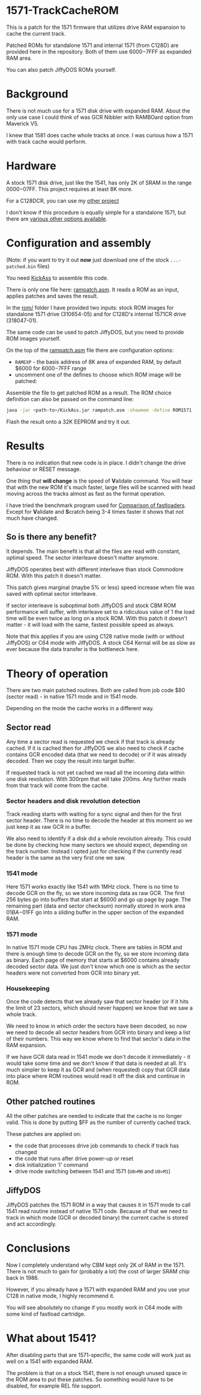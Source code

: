 
# 1571-TrackCacheROM

This is a patch for the 1571 firmware that utilizes drive RAM expansion to cache the current track.

Patched ROMs for standalone 1571 and internal 1571 (from C128D) are provided here in the repository. Both of them use $6000-$7FFF as expanded RAM area.

You can also patch JiffyDOS ROMs yourself.

# Background

There is not much use for a 1571 disk drive with expanded RAM. About the only use case I could think of was GCR Nibbler with RAMBOard option from Maverick V5.

I knew that 1581 does cache whole tracks at once. I was curious how a 1571 with track cache would perform.

# Hardware

A stock 1571 disk drive, just like the 1541, has only 2K of SRAM in the range $0000-$07FF. This project requires at least 8K more.

For a C128DCR, you can use my [other project](https://github.com/ytmytm/c128-bytewide-color-ram-1571cr-expansion)

I don't know if this procedure is equally simple for a standalone 1571, but there are [various other options available](http://d81.de/CLD-RAMBOard/References.shtml).

# Configuration and assembly

(Note: if you want to try it out **now** just download one of the stock `...-patched.bin` files)

You need [KickAss](http://www.theweb.dk/KickAssembler/Main.html#frontpage) to assemble this code.

There is only one file here: [rampatch.asm](rampatch.asm). It reads a ROM as an input, applies patches and saves the result.

In the [rom/](rom) folder I have provided two inputs: stock ROM images for standalone 1571 drive (310654-05) and for C128D's internal 1571CR drive (318047-01).

The same code can be used to patch JiffyDOS, but you need to provide ROM images yourself.

On the top of the [rampatch.asm](rampatch.asm) file there are configuration options:

- `RAMEXP` - the basis address of 8K area of expanded RAM, by default $6000 for $6000-$7FFF range
- uncomment one of the defines to choose which ROM image will be patched:

Assemble the file to get patched ROM as a result. The ROM choice definition can also be passed on the command line:

```sh
java -jar <path-to>/KickAss.jar rampatch.asm -showmem -define ROM1571
```

Flash the result onto a 32K EEPROM and try it out.

# Results

There is no indication that new code is in place. I didn't change the drive behaviour or RESET message.

One thing that **will change** is the speed of **V**alidate command. You will hear that with the new ROM it's much faster, large files will be scanned with head moving across the tracks almost as fast as the format operation.

I have tried the benchmark program used for [Comparison of fastloaders](https://www.c64-wiki.com/wiki/Comparison_of_fast_loaders).
Except for **V**alidate and **S**cratch being 3-4 times faster it shows that not much have changed.

## So is there any benefit?

It depends. The main benefit is that all the files are read with constant, optimal speed. The sector interleave doesn't matter anymore.

JiffyDOS operates best with different interleave than stock Commodore ROM. With this patch it doesn't matter.

This patch gives marginal (maybe 5% or less) speed increase when file was saved with optimal sector interleave.

If sector interleave is suboptimal both JiffyDOS and stock CBM ROM performance will suffer, with interleave set to a ridiculous value of 1 the load time will be even twice as
long on a stock ROM. With this patch it doesn't matter - it will load with the same, fastest possible speed as always.

Note that this applies if you are using C128 native mode (with or without JiffyDOS) or C64 mode with JiffyDOS.
A stock C64 Kernal will be as slow as ever because the data transfer is the bottleneck here.

# Theory of operation

There are two main patched routines. Both are called from job code $80 (sector read) - in native 1571 mode and in 1541 mode.

Depending on the mode the cache works in a different way.

## Sector read

Any time a sector read is requested we check if that track is already cached. If it is cached then for JiffyDOS we also need to check if cache contains GCR encoded data (that we need to decode) or if it was already decoded. Then we copy the result into target buffer.

If requested track is not yet cached we read all the incoming data within one disk revolution. With 300rpm that will take 200ms. Any further reads from that track will come from the cache.

### Sector headers and disk revolution detection

Track reading starts with waiting for a sync signal and then for the first sector header. There is no time to decode the header at this moment so we just keep it as raw GCR in a buffer.

We also need to identify if a disk did a whole revolution already. This could be done by checking how many sectors we should expect, depending on the track number.
Instead I opted just for checking if the currently read header is the same as the very first one we saw.

### 1541 mode

Here 1571 works exactly like 1541 with 1MHz clock. There is no time to decode GCR on the fly, so we store incoming data as raw GCR. The first 256 bytes go into buffers that start at $6000 and go up page by page. The remaining part (data and sector checksum) normally stored in work area $01BA-$01FF go into a sliding buffer in the upper section of the expanded RAM.

### 1571 mode

In native 1571 mode CPU has 2MHz clock. There are tables in ROM and there is enough time to decode GCR on the fly, so we store incoming data as binary. Each page of memory that starts at $6000 contains already decoded sector data. We just don't know which one is which as the sector headers were not converted from GCR into binary yet.

### Housekeeping

Once the code detects that we already saw that sector header (or if it hits the limit of 23 sectors, which should never happen) we know that we saw a whole track.

We need to know in which order the sectors have been decoded, so now we need to decode all sector headers from GCR into binary and keep a list of their numbers. This way we know where to find that sector's data in the RAM expansion.

If we have GCR data read in 1541 mode we don't decode it immediately - it would take some time and we don't know if that data is needed at all. It's much simpler to keep it as GCR and (when requested) copy that GCR data into place where ROM routines would read it off the disk and continue in ROM.

## Other patched routines

All the other patches are needed to indicate that the cache is no longer valid. This is done by putting $FF as the number of currently cached track.

These patches are applied on:

- the code that processes drive job commands to check if track has changed
- the code that runs after drive power-up or reset
- disk initialization 'I' command
- drive mode switching between 1541 and 1571 (`U0>M0` and `U0>M1`)

## JiffyDOS

JiffyDOS patches the 1571 ROM in a way that causes it in 1571 mode to call 1541 read routine instead of native 1571 code. Because of that we need to track in which mode (GCR or decoded binary) the current cache is stored and act accordingly.

# Conclusions

Now I completely understand why CBM kept only 2K of RAM in the 1571. There is not much to gain for (probably a lot) the cost of larger SRAM chip back in 1986.

However, if you already have a 1571 with expanded RAM and you use your C128 in native mode, I highly recommend it.

You will see absolutely no change if you mostly work in C64 mode with some kind of fastload cartridge.

# What about 1541?

After disabling parts that are 1571-specific, the same code will work just as well on a 1541 with expanded RAM.

The problem is that on a stock 1541, there is not enough unused space in the ROM area to put these patches.
So something would have to be disabled, for example REL file support.
